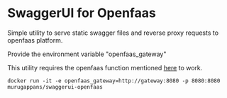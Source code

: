 # SwaggerUI for Openfaas

Simple utility to serve static swagger files and reverse proxy requests to openfaas platform.

Provide the environment variable "openfaas_gateway"

This utility requires the openfaas function mentioned [here](https://github.com/Optum/faas-swagger/tree/master/swagger-as-function) to work.

```
docker run -it -e openfaas_gateway=http://gateway:8080 -p 8080:8080 murugappans/swaggerui-openfaas
```